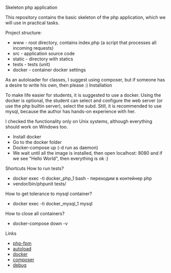 Skeleton php application

This repository contains the basic skeleton of the php application, which we will use in practical tasks.

Project structure:
* www - root directory, contains index.php (a script that processes all incoming requests)
* src - application source code
* static - directory with statics
* tests - tests (unit)
* docker - container docker settings

As an autoloader for classes, I suggest using composer, but if someone has a desire to write his own, then please :)
Installation

To make life easier for students, it is suggested to use a docker. Using the docker is optional, the student can select and configure the web server (or use the php builtin server), select the subd. Still, it is recommended to use mysql, because the author has hands-on experience with her.

I checked the functionality only on Unix systems, although everything should work on Windows too.
* Install docker
* Go to the docker folder
* Docker-compose up (-d run as daemon)
* We wait until all the image is installed, then open localhost: 8080 and if we see "Hello World", then everything is ok :)

Shortcuts
How to run tests?
* docker exec -ti docker_php_1 bash - переходим в контейнер php
* vendor/bin/phpunit tests/

How to get tolerance to mysql container?
* docker exec -ti docker_mysql_1 mysql


How to close all containers?
* docker-compose down -v

Links
* [php-fpm](http://php.net/manual/ru/install.fpm.php)
* [autoload](http://php.net/manual/ru/language.oop5.autoload.php)
* [docker](https://www.docker.com/)
* [composer](https://getcomposer.org/)
* [debug](https://medium.com/@pablofmorales/xdebug-with-docker-and-phpstorm-786da0d0fad2)
